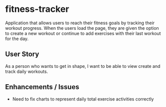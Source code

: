 # fitness-tracker
Application that allows users to reach their fitness goals by tracking their workout progress. When the users load the page, they are given the option to create a new workout or continue to add exercises with their last workout for the day.

## User Story

As a person who wants to get in shape, I want to be able to view create and track daily workouts.

## Enhancements / Issues

* Need to fix charts to represent daily total exercise activities correctly 